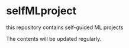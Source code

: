 # selfMLproject
this repository contains self-guided ML projects

The contents will be updated regularly.
